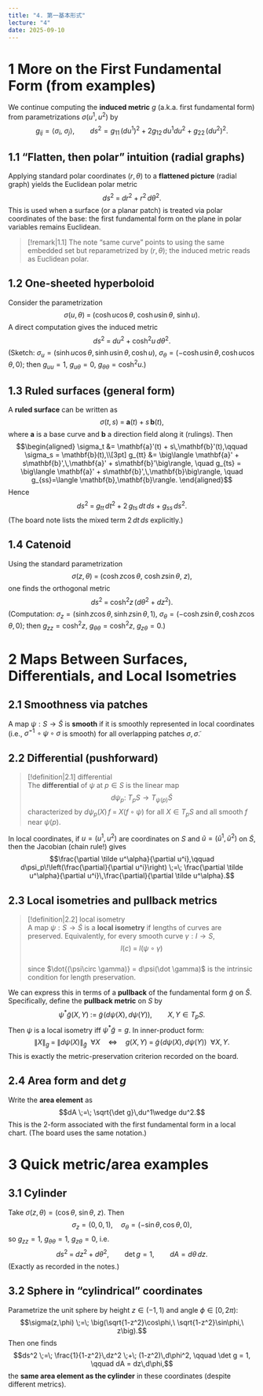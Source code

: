 ```yaml
---
title: "4. 第一基本形式"
lecture: "4"
date: 2025-09-10
---
```

# 1 More on the First Fundamental Form (from examples)

We continue computing the **induced metric** $g$ (a.k.a. first fundamental form) from parametrizations $\sigma(u^1,u^2)$ by
$$g_{ij} = \big\langle \sigma_i,\ \sigma_j\big\rangle, 
\qquad ds^2 = g_{11}\,(du^1)^2 + 2g_{12}\,du^1du^2 + g_{22}\,(du^2)^2.$$
## 1.1 “Flatten, then polar” intuition (radial graphs)
Applying standard polar coordinates $(r,\theta)$ to a **flattened picture** (radial graph) yields the Euclidean polar metric
$$ds^2 \;=\; dr^2 + r^2\,d\theta^2.$$
This is used when a surface (or a planar patch) is treated via polar coordinates of the base: the first fundamental form on the plane in polar variables remains Euclidean.

> [!remark|1.1]
> The note “same curve” points to using the same embedded set but reparametrized by $(r,\theta)$; the induced metric reads as Euclidean polar.

## 1.2 One-sheeted hyperboloid
Consider the parametrization
$$\sigma(u,\theta) \;=\; \big(\cosh u \cos\theta,\ \cosh u \sin\theta,\ \sinh u\big).$$
A direct computation gives the induced metric
$$ds^2 \;=\; du^2 + \cosh^2 u\, d\theta^2.$$
(Sketch: $\sigma_u=(\sinh u\cos\theta,\sinh u\sin\theta,\cosh u)$, $\sigma_\theta=(-\cosh u\sin\theta,\cosh u\cos\theta,0)$;
then $g_{uu}=1,\ g_{u\theta}=0,\ g_{\theta\theta}=\cosh^2 u$.) 

## 1.3 Ruled surfaces (general form)
A **ruled surface** can be written as
$$\sigma(t,s) \;=\; \mathbf{a}(t)\;+\; s\,\mathbf{b}(t),$$
where $\mathbf{a}$ is a base curve and $\mathbf{b}$ a direction field along it (rulings). Then
$$\begin{aligned}
\sigma_t &= \mathbf{a}'(t) + s\,\mathbf{b}'(t),\qquad
\sigma_s = \mathbf{b}(t),\\[3pt]
g_{tt} &= \big\langle \mathbf{a}' + s\mathbf{b}',\,\mathbf{a}' + s\mathbf{b}'\big\rangle, \quad
g_{ts} = \big\langle \mathbf{a}' + s\mathbf{b}',\,\mathbf{b}\big\rangle, \quad
g_{ss}=\langle \mathbf{b},\mathbf{b}\rangle.
\end{aligned}$$
Hence
$$ds^2 \;=\; g_{tt}\,dt^2 \;+\; 2\,g_{ts}\,dt\,ds \;+\; g_{ss}\,ds^2.$$
(The board note lists the mixed term $2\,dt\,ds$ explicitly.)

## 1.4 Catenoid
Using the standard parametrization
$$\sigma(z,\theta) \;=\; \big(\cosh z \cos\theta,\ \cosh z \sin\theta,\ z\big),$$
one finds the orthogonal metric
$$ds^2 \;=\; \cosh^2 z\,(d\theta^2 + dz^2).$$
(Computation: $\sigma_z=(\sinh z\cos\theta,\sinh z\sin\theta,1)$, $\sigma_\theta=(-\cosh z\sin\theta,\cosh z\cos\theta,0)$;
then $g_{zz}=\cosh^2 z,\ g_{\theta\theta}=\cosh^2 z,\ g_{z\theta}=0$.) 


# 2 Maps Between Surfaces, Differentials, and Local Isometries

## 2.1 Smoothness via patches
A map $\psi:S\to \tilde S$ is **smooth** if it is smoothly represented in local coordinates (i.e., $\tilde\sigma^{-1}\!\circ \psi\circ\sigma$ is smooth) for all overlapping patches $\sigma,\tilde\sigma$. 

## 2.2 Differential (pushforward)
> [!definition|2.1] differential  
> The **differential** of $\psi$ at $p\in S$ is the linear map  
> $$ 
> d\psi_p:\ T_pS \longrightarrow T_{\psi(p)}\tilde S
> $$
> characterized by $d\psi_p(X)\,f \;=\; X(f\circ \psi)$ for all $X\in T_pS$ and all smooth $f$ near $\psi(p)$. 

In local coordinates, if $u=(u^1,u^2)$ are coordinates on $S$ and $\tilde u=(\tilde u^1,\tilde u^2)$ on $\tilde S$, then the Jacobian (chain rule!) gives
$$\frac{\partial \tilde u^\alpha}{\partial u^i},\qquad
d\psi_p\!\left(\frac{\partial}{\partial u^i}\right) \;=\; 
\frac{\partial \tilde u^\alpha}{\partial u^i}\,\frac{\partial}{\partial \tilde u^\alpha}.$$
## 2.3 Local isometries and pullback metrics
> [!definition|2.2] local isometry  
> A map $\psi:S\to \tilde S$ is a **local isometry** if lengths of curves are preserved. Equivalently, for every smooth curve ${} \gamma:I\to S$,  
> $$l(c) \;=\; l(\psi\circ \gamma)$$  
> since $\dot{(\psi\circ \gamma)} = d\psi(\dot \gamma)$ is the intrinsic condition for length preservation. 

We can express this in terms of a **pullback** of the fundamental form $\tilde{g}$ on $\tilde{S}$. Specifically, define the **pullback metric** on $S$ by
$$\psi^*\tilde g(X,Y)\;:=\; \tilde g\!\big(d\psi(X),\,d\psi(Y)\big),
\qquad X,Y\in T_pS.$$
Then $\psi$ is a local isometry iff $\psi^*\tilde g = g$. In inner-product form:
$$\lVert X\rVert_g \;=\; \lVert d\psi(X)\rVert_{\tilde g}\ \ \forall X
\quad\Longleftrightarrow\quad
g(X,Y)\;=\;\tilde g\!\big(d\psi(X),d\psi(Y)\big)\ \ \forall X,Y.$$
This is exactly the metric-preservation criterion recorded on the board.
## 2.4 Area form and $\det g$
Write the **area element** as
$$dA \;=\; \sqrt{\det g}\,du^1\wedge du^2.$$
This is the 2-form associated with the first fundamental form in a local chart. (The board uses the same notation.) 


# 3 Quick metric/area examples

## 3.1 Cylinder
Take $\sigma(z,\theta)=(\cos\theta,\ \sin\theta,\ z)$. Then
$$\sigma_z=(0,0,1),\quad \sigma_\theta=(-\sin\theta,\cos\theta,0),$$
so $g_{zz}=1,\ g_{\theta\theta}=1,\ g_{z\theta}=0$, i.e.
$$ds^2 \;=\; dz^2 + d\theta^2,\qquad \det g = 1,\qquad dA = d\theta\,dz.$$
(Exactly as recorded in the notes.) 
## 3.2 Sphere in “cylindrical” coordinates
Parametrize the unit sphere by height $z\in(-1,1)$ and angle $\phi\in[0,2\pi)$:
$$\sigma(z,\phi) \;=\; \big(\sqrt{1-z^2}\cos\phi,\ \sqrt{1-z^2}\sin\phi,\ z\big).$$
Then one finds
$$ds^2 \;=\; \frac{1}{1-z^2}\,dz^2 \;+\; (1-z^2)\,d\phi^2,
\qquad \det g = 1,
\qquad dA = dz\,d\phi,$$
the **same area element as the cylinder** in these coordinates (despite different metrics). 